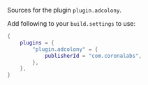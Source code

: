 Sources for the plugin `plugin.adcolony`.

Add following to your `build.settings` to use:
```lua
{
    plugins = {
        "plugin.adcolony" = {
            publisherId = "com.coronalabs",
        },
    },
}
```
